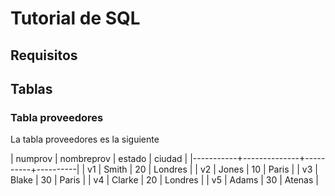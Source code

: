 # Tutorial de SQL


## Requisitos



## Tablas



### Tabla proveedores


La tabla proveedores es la siguiente


| numprov   | nombreprov   |   estado | ciudad   |
|-----------+--------------+----------+----------|
| v1        | Smith        |       20 | Londres  |
| v2        | Jones        |       10 | Paris    |
| v3        | Blake        |       30 | Paris    |
| v4        | Clarke       |       20 | Londres  |
| v5        | Adams        |       30 | Atenas   |
